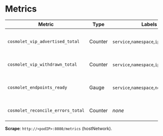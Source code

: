 
# Metrics
| Metric | Type | Labels | Meaning |
|---|---|---|---|
| `cosmolet_vip_advertised_total` | Counter | `service`,`namespace`,`ipfamily`,`node` | VIP announcements issued by this node |
| `cosmolet_vip_withdrawn_total` | Counter | `service`,`namespace`,`ipfamily`,`node` | VIP withdrawals issued by this node |
| `cosmolet_endpoints_ready` | Gauge | `service`,`namespace`,`node` | Count of ready endpoints on this node for the service |
| `cosmolet_reconcile_errors_total` | Counter | *none* | Reconcile errors encountered |

**Scrape**: `http://<podIP>:8080/metrics` (hostNetwork).
